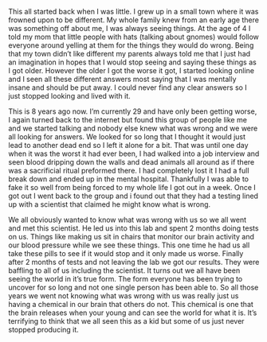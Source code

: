 
This all started back when I was little. I grew up in a small town where it was frowned upon to be different. My whole family knew from an early age there was something off about me, I was always seeing things. At the age of 4 I told my mom that little people with hats (talking about gnomes) would follow everyone around yelling at them for the things they would do wrong. Being that my town didn’t like different my parents always told me that I just had an imagination in hopes that I would stop seeing and saying these things as I got older. However the older I got the worse it got, I started looking online and I seen all these different answers most saying that I was mentally insane and should be put away. I could never find any clear answers so I just stopped looking and lived with it. 


This is 8 years ago now. I’m currently 29 and have only been getting worse, I again turned back to the internet but found this group of people like me and we started talking and nobody else knew what was wrong and we were all looking for answers. We looked for so long that I thought it would just lead to another dead end so I left it alone for a bit. That was until one day when it was the worst it had ever been, I had walked into a job interview and seen blood dripping down the walls and dead animals all around as if there was a sacrificial ritual preformed there. I had completely lost it I had a full break down and ended up in the mental hospital. Thankfully I was able to fake it so well from being forced to my whole life I got out in a week. Once I got out I went back to the group and i found out that they had a testing lined up with a scientist that claimed he might know what is wrong. 


 
We all obviously wanted to know what was wrong with us so we all went and met this scientist. He led us into this lab and spent 2 months doing tests on us. Things like making us sit in chairs that monitor our brain activity and our blood pressure while we see these things. This one time he had us all take these pills to see if it would stop and it only made us worse. Finally after 2 months of tests and not leaving the lab we got our results. They were baffling to all of us including the scientist. It turns out we all have been seeing the world in it’s true form. The form everyone has been trying to uncover for so long and not one single person has been able to. So all those years we went not knowing what was wrong with us was really just us having a chemical in our brain that others do not. This chemical is one that the brain releases when your young and can see the world for what it is. It’s terrifying to think that we all seen this as a kid but some of us just never stopped producing it.
